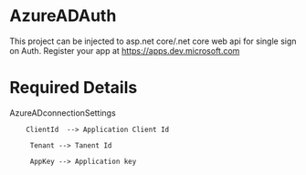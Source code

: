 # AzureADAuth
This project can be injected to asp.net core/.net core web api for single sign on Auth.
Register your app at https://apps.dev.microsoft.com 

# Required Details 
AzureADconnectionSettings
   
        ClientId  --> Application Client Id

         Tenant --> Tanent Id

         AppKey --> Application key
          
